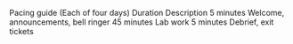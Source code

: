 Pacing guide (Each of four days)
Duration
Description
5 minutes
Welcome, announcements, bell ringer
45 minutes
Lab work
5 minutes
Debrief, exit tickets

